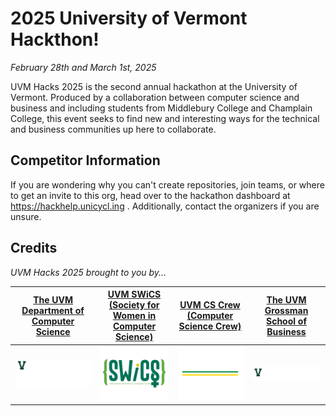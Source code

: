 # 2025 University of Vermont Hackthon!

_February 28th and March 1st, 2025_

UVM Hacks 2025 is the second annual hackathon at the University of Vermont. Produced by a collaboration between computer science and business and including students from Middlebury College and Champlain College, this event seeks to find new and interesting ways for the technical and business communities up here to collaborate.

## Competitor Information

If you are wondering why you can't create repositories, join teams, or where to get an invite to this org, head over to the hackathon dashboard at https://hackhelp.unicycl.ing . Additionally, contact the organizers if you are unsure.

## Credits

_UVM Hacks 2025 brought to you by..._

| [The UVM Department of Computer Science](https://uvm.edu/cems/cs) | [UVM SWiCS (Society for Women in Computer Science)](https://swics.w3.uvm.edu/) | [UVM CS Crew (Computer Science Crew)](https://github.com/uvm-cscrew) | [The UVM Grossman School of Business](https://www.uvm.edu/business) |
| ----------------------------------------------------------------- | ------------------------------------------------------------------------------ | -------------------------------------------------------------------- | ------------------------------------------------------------------- |
| ![UVM Computer Science](/csdept-logo.png) | ![](/swicslogo.svg) | ![](/cscrew-logo-white.png) | ![UVM Grossman School of Business](/gsb-logo.png) |
